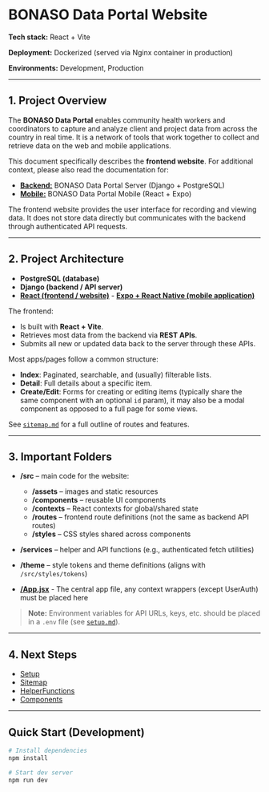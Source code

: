 # BONASO Data Portal Website

**Tech stack:** React + Vite 

**Deployment:** Dockerized (served via Nginx container in production)  

**Environments:** Development, Production  

---

## 1. Project Overview
The **BONASO Data Portal** enables community health workers and coordinators to capture and analyze client and project data from across the country in real time. It is a network of tools that work together to collect and retrieve data on the web and mobile applications.

This document specifically describes the **frontend website**. For additional context, please also read the documentation for:  
- [**Backend:**](https://github.com/bonasome/bonaso_data_server) BONASO Data Portal Server (Django + PostgreSQL)  
- [**Mobile:**](https://github.com/bonasome/bonaso_data_mobile) BONASO Data Portal Mobile (React + Expo)  

The frontend website provides the user interface for recording and viewing data. It does not store data directly but communicates with the backend through authenticated API requests.

---

## 2. Project Architecture
- **PostgreSQL (database)**
- **Django (backend / API server)**
- [**React (frontend / website)**](https://github.com/bonasome/bonaso_data_web)
        - [**Expo + React Native (mobile application)**](https://github.com/bonasome/bonaso_data_mobile)

The frontend:
- Is built with **React + Vite**.  
- Retrieves most data from the backend via **REST APIs**.  
- Submits all new or updated data back to the server through these APIs.  

Most apps/pages follow a common structure:  
- **Index**: Paginated, searchable, and (usually) filterable lists.  
- **Detail**: Full details about a specific item.  
- **Create/Edit**: Forms for creating or editing items (typically share the same component with an optional `id` param), it may also be a modal component as opposed to a full page for some views.  

See [`sitemap.md`](/docs/sitemap.md) for a full outline of routes and features.  

---

## 3. Important Folders
- **/src** – main code for the website:
  - **/assets** – images and static resources  
  - **/components** – reusable UI components  
  - **/contexts** – React contexts for global/shared state  
  - **/routes** – frontend route definitions (not the same as backend API routes)  
  - **/styles** – CSS styles shared across components  
- **/services** – helper and API functions (e.g., authenticated fetch utilities)  
- **/theme** – style tokens and theme definitions (aligns with `/src/styles/tokens`) 

- [**/App.jsx**](/src/App.jsx) - The central app file, any context wrappers (except UserAuth) must be placed here

> **Note:** Environment variables for API URLs, keys, etc. should be placed in a `.env` file (see [`setup.md`](/docs/setup.md)).

---

## 4. Next Steps
- [Setup](/docs/setup.md)
- [Sitemap](/docs/sitemap.md)
- [HelperFunctions](/docs/services.md)
- [Components](/docs/components.md)

---

## Quick Start (Development)
```bash
# Install dependencies
npm install

# Start dev server
npm run dev